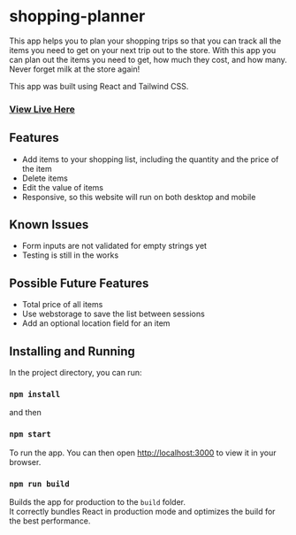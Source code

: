# shopping-planner
This app helps you to plan your shopping trips so that you can track all the items you need to get on your next trip out to the store.
With this app you can plan out the items you need to get, how much they cost, and how many. Never forget milk at the store again!

This app was built using React and Tailwind CSS.

### [View Live Here](https://dylan-brackett.github.io/shopping-planner/)

## Features
- Add items to your shopping list, including the quantity and the price of the item
- Delete items
- Edit the value of items
- Responsive, so this website will run on both desktop and mobile

## Known Issues
- Form inputs are not validated for empty strings yet
- Testing is still in the works

## Possible Future Features
- Total price of all items
- Use webstorage to save the list between sessions
- Add an optional location field for an item

## Installing and Running

In the project directory, you can run:

### `npm install`

and then

### `npm start`

To run the app. You can then open [http://localhost:3000](http://localhost:3000) to view it in your browser.

### `npm run build`

Builds the app for production to the `build` folder.\
It correctly bundles React in production mode and optimizes the build for the best performance.
